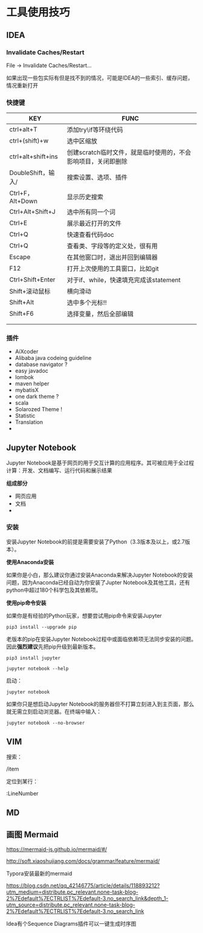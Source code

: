 # 工具使用技巧

## IDEA

###  Invalidate Caches/Restart

File -> Invalidate Caches/Restart…

如果出现一些包实际有但是找不到的情况，可能是IDEA的一些索引、缓存问题，情况重新打开

### 快捷键

| KEY                | FUNC                                                         |
| ------------------ | ------------------------------------------------------------ |
| ctrl+alt+T         | 添加try\if等环绕代码                                         |
| ctrl+(shift)+w     | 选中区缩放                                                   |
| ctrl+alt+shift+ins | 创建scratch临时文件，就是临时使用的，不会影响项目，关闭即删除 |
| DoubleShift，输入/ | 搜索设置、选项、插件                                         |
| Ctrl+F，Alt+Down   | 显示历史搜索                                                 |
| Ctrl+Alt+Shift+J   | 选中所有同一个词                                             |
| Ctrl+E             | 展示最近打开的文件                                           |
| Ctrl+Q             | 快速查看代码doc                                              |
| Ctrl+Q             | 查看类、字段等的定义处，很有用                               |
| Escape             | 在其他窗口时，退出并回到编辑器                               |
| F12                | 打开上次使用的工具窗口，比如git                              |
| Ctrl+Shift+Enter   | 对于if、while，快速填充完成该statement                       |
| Shift+滚动鼠标     | 横向滑动                                                     |
| Shift+Alt          | 选中多个光标!!                                               |
| Shift+F6           | 选择变量，然后全部编辑                                       |
|                    |                                                              |
|                    |                                                              |



### 插件

- AiXcoder
- Alibaba java codeing guideline
- database navigator ?
- easy javadoc
- lombok
- maven helper
- mybatisX
- one dark theme ?
- scala
- Solarozed Theme !
- Statistic
- Translation
- 





## **Jupyter Notebook**

Jupyter Notebook是基于网页的用于交互计算的应用程序。其可被应用于全过程计算：开发、文档编写、运行代码和展示结果

**组成部分**

- 网页应用
- 文档
- 

### 安装

安装Jupyter Notebook的前提是需要安装了Python（3.3版本及以上，或2.7版本）。

**使用Anaconda安装**

如果你是小白，那么建议你通过安装Anaconda来解决Jupyter Notebook的安装问题，因为Anaconda已经自动为你安装了Jupter Notebook及其他工具，还有python中超过180个科学包及其依赖项。

**使用pip命令安装**

如果你是有经验的Python玩家，想要尝试用pip命令来安装Jupyter

```text
pip3 install --upgrade pip
```

老版本的pip在安装Jupyter Notebook过程中或面临依赖项无法同步安装的问题。因此**强烈建议**先把pip升级到最新版本。

```text
pip3 install jupyter
```

```text
jupyter notebook --help
```

启动：

```bash
jupyter notebook
```



如果你只是想启动Jupyter Notebook的服务器但不打算立刻进入到主页面，那么就无需立刻启动浏览器。在终端中输入：

```text
jupyter notebook --no-browser
```





## VIM

搜索：

/item

定位到某行：

:LineNumber





## MD

## 画图 Mermaid

https://mermaid-js.github.io/mermaid/#/

http://soft.xiaoshujiang.com/docs/grammar/feature/mermaid/

Typora安装最新的mermaid

https://blog.csdn.net/qq_42146775/article/details/118893212?utm_medium=distribute.pc_relevant.none-task-blog-2%7Edefault%7ECTRLIST%7Edefault-3.no_search_link&depth_1-utm_source=distribute.pc_relevant.none-task-blog-2%7Edefault%7ECTRLIST%7Edefault-3.no_search_link

Idea有个Sequence Diagrams插件可以一键生成时序图





